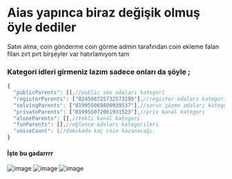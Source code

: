 # Aias yapınca biraz değişik olmuş öyle dediler

Satın alma, coin gönderme coin görme admin tarafından coin ekleme falan filan zırt pırt birşeyler var hatırlamıyom tam

### Kategori idleri girmeniz lazım sadece onları da şöyle ; 

```javascript
{
  "publicParents": [],//public ses odaları kategori
  "registerParents": ["824508725732573198"],//register odaları kategori
  "solvingParents": ["819955069800939537"],//sorun çözme odaları kategori
  "privateParents": ["819955072061931523"],//priv kanal kategori
  "aloneParents": [],//tekli kanal kategori
  "funParents": [],//eğlence odaları kategorileri
  "voiceCount": 1//dakikada kaç coin kazanacağı.
}

 ```

#### İşte bu gadarrrr



![image](https://cdn.discordapp.com/attachments/815573100175032330/829816122307248138/unknown.png)
![image](https://cdn.discordapp.com/attachments/815573100175032330/829816176406036530/unknown.png)
![image](https://cdn.discordapp.com/attachments/815573100175032330/829817481819324416/unknown.png)
